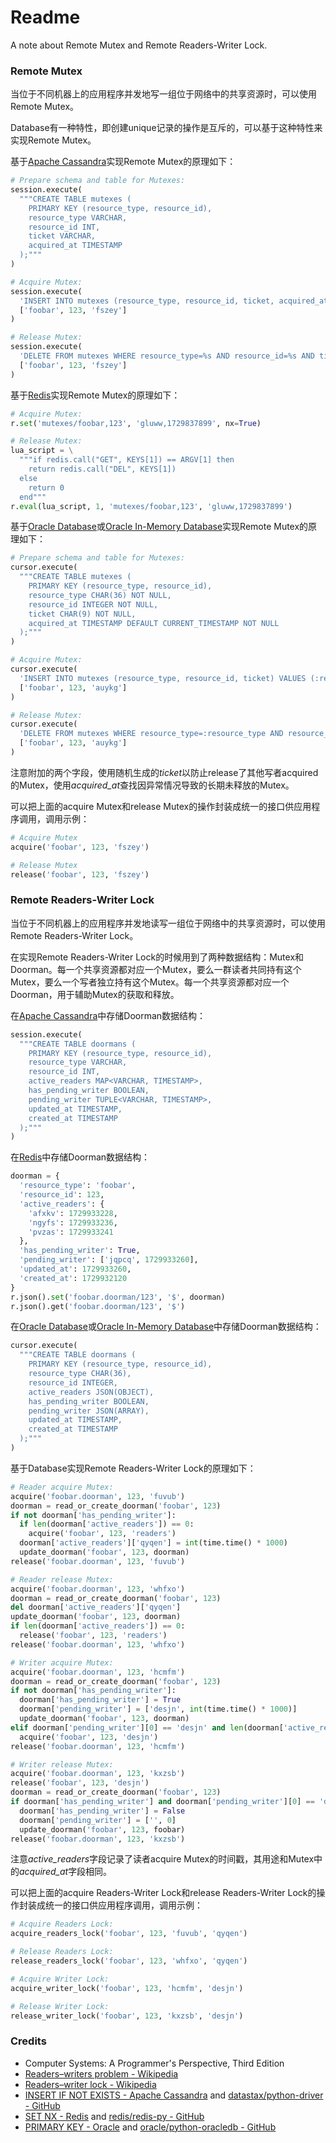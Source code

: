 # Readme
A note about Remote Mutex and Remote Readers-Writer Lock.

### Remote Mutex

当位于不同机器上的应用程序并发地写一组位于网络中的共享资源时，可以使用Remote Mutex。

Database有一种特性，即创建unique记录的操作是互斥的，可以基于这种特性来实现Remote Mutex。

基于[Apache Cassandra](https://cassandra.apache.org/_/index.html)实现Remote Mutex的原理如下：

```python
# Prepare schema and table for Mutexes:
session.execute(
  """CREATE TABLE mutexes (
    PRIMARY KEY (resource_type, resource_id),
    resource_type VARCHAR,
    resource_id INT,
    ticket VARCHAR,
    acquired_at TIMESTAMP
  );"""
)
```

```python
# Acquire Mutex:
session.execute(
  'INSERT INTO mutexes (resource_type, resource_id, ticket, acquired_at) VALUES (%s, %s, %s, toTimestamp(now())) IF NOT EXISTS;',
  ['foobar', 123, 'fszey']
)
```

```python
# Release Mutex:
session.execute(
  'DELETE FROM mutexes WHERE resource_type=%s AND resource_id=%s AND ticket=%s;',
  ['foobar', 123, 'fszey']
)
```

基于[Redis](https://redis.io/)实现Remote Mutex的原理如下：

```python
# Acquire Mutex:
r.set('mutexes/foobar,123', 'gluww,1729837899', nx=True)
```

```python
# Release Mutex:
lua_script = \
  """if redis.call("GET", KEYS[1]) == ARGV[1] then
    return redis.call("DEL", KEYS[1])
  else
    return 0
  end"""
r.eval(lua_script, 1, 'mutexes/foobar,123', 'gluww,1729837899')
```

基于[Oracle Database](https://www.oracle.com/database/)或[Oracle In-Memory Database](https://www.oracle.com/database/)实现Remote Mutex的原理如下：

```python
# Prepare schema and table for Mutexes:
cursor.execute(
  """CREATE TABLE mutexes (
    PRIMARY KEY (resource_type, resource_id),
    resource_type CHAR(36) NOT NULL,
    resource_id INTEGER NOT NULL,
    ticket CHAR(9) NOT NULL,
    acquired_at TIMESTAMP DEFAULT CURRENT_TIMESTAMP NOT NULL
  );"""
)
```

```python
# Acquire Mutex:
cursor.execute(
  'INSERT INTO mutexes (resource_type, resource_id, ticket) VALUES (:resource_type, :resource_id, :ticket);',
  ['foobar', 123, 'auykg']
)
```

```python
# Release Mutex:
cursor.execute(
  'DELETE FROM mutexes WHERE resource_type=:resource_type AND resource_id=:resource_id AND ticket=:ticket;',
  ['foobar', 123, 'auykg']
)
```

注意附加的两个字段，使用随机生成的*ticket*以防止release了其他写者acquired的Mutex，使用*acquired_at*查找因异常情况导致的长期未释放的Mutex。

可以把上面的acquire Mutex和release Mutex的操作封装成统一的接口供应用程序调用，调用示例：

```python
# Acquire Mutex
acquire('foobar', 123, 'fszey')
```

```python
# Release Mutex
release('foobar', 123, 'fszey')
```

### Remote Readers-Writer Lock

当位于不同机器上的应用程序并发地读写一组位于网络中的共享资源时，可以使用Remote Readers-Writer Lock。

在实现Remote Readers-Writer Lock的时候用到了两种数据结构：Mutex和Doorman。每一个共享资源都对应一个Mutex，要么一群读者共同持有这个Mutex，要么一个写者独立持有这个Mutex。每一个共享资源都对应一个Doorman，用于辅助Mutex的获取和释放。

在[Apache Cassandra](https://cassandra.apache.org/_/index.html)中存储Doorman数据结构：
```python
session.execute(
  """CREATE TABLE doormans (
    PRIMARY KEY (resource_type, resource_id),
    resource_type VARCHAR,
    resource_id INT,
    active_readers MAP<VARCHAR, TIMESTAMP>,
    has_pending_writer BOOLEAN,
    pending_writer TUPLE<VARCHAR, TIMESTAMP>,
    updated_at TIMESTAMP,
    created_at TIMESTAMP
  );"""
)
```

在[Redis](https://redis.io/)中存储Doorman数据结构：
```python
doorman = {
  'resource_type': 'foobar',
  'resource_id': 123,
  'active_readers': {
    'afxkv': 1729933228,
    'ngyfs': 1729933236,
    'pvzas': 1729933241
  },
  'has_pending_writer': True,
  'pending_writer': ['jqpcq', 1729933260],
  'updated_at': 1729933260,
  'created_at': 1729932120
}
r.json().set('foobar.doorman/123', '$', doorman)
r.json().get('foobar.doorman/123', '$')
```

在[Oracle Database](https://www.oracle.com/database/)或[Oracle In-Memory Database](https://www.oracle.com/database/)中存储Doorman数据结构：
```python
cursor.execute(
  """CREATE TABLE doormans (
    PRIMARY KEY (resource_type, resource_id),
    resource_type CHAR(36),
    resource_id INTEGER,
    active_readers JSON(OBJECT),
    has_pending_writer BOOLEAN,
    pending_writer JSON(ARRAY),
    updated_at TIMESTAMP,
    created_at TIMESTAMP
  );"""
)
```

基于Database实现Remote Readers-Writer Lock的原理如下：

```python
# Reader acquire Mutex:
acquire('foobar.doorman', 123, 'fuvub')
doorman = read_or_create_doorman('foobar', 123)
if not doorman['has_pending_writer']:
  if len(doorman['active_readers']) == 0:
    acquire('foobar', 123, 'readers')
  doorman['active_readers']['qyqen'] = int(time.time() * 1000)
  update_doorman('foobar', 123, doorman)
release('foobar.doorman', 123, 'fuvub')
```

```python
# Reader release Mutex:
acquire('foobar.doorman', 123, 'whfxo')
doorman = read_or_create_doorman('foobar', 123)
del doorman['active_readers']['qyqen']
update_doorman('foobar', 123, doorman)
if len(doorman['active_readers']) == 0:
  release('foobar', 123, 'readers')
release('foobar.doorman', 123, 'whfxo')
```

```python
# Writer acquire Mutex:
acquire('foobar.doorman', 123, 'hcmfm')
doorman = read_or_create_doorman('foobar', 123)
if not doorman['has_pending_writer']:
  doorman['has_pending_writer'] = True
  doorman['pending_writer'] = ['desjn', int(time.time() * 1000)]
  update_doorman('foobar', 123, doorman)
elif doorman['pending_writer'][0] == 'desjn' and len(doorman['active_readers']) == 0:
  acquire('foobar', 123, 'desjn')
release('foobar.doorman', 123, 'hcmfm')
```

```python
# Writer release Mutex:
acquire('foobar.doorman', 123, 'kxzsb')
release('foobar', 123, 'desjn')
doorman = read_or_create_doorman('foobar', 123)
if doorman['has_pending_writer'] and doorman['pending_writer'][0] == 'desjn':
  doorman['has_pending_writer'] = False
  doorman['pending_writer'] = ['', 0]
  update_doorman('foobar', 123, foobar)
release('foobar.doorman', 123, 'kxzsb')
```

注意*active_readers*字段记录了读者acquire Mutex的时间戳，其用途和Mutex中的*acquired_at*字段相同。

可以把上面的acquire Readers-Writer Lock和release Readers-Writer Lock的操作封装成统一的接口供应用程序调用，调用示例：

```python
# Acquire Readers Lock:
acquire_readers_lock('foobar', 123, 'fuvub', 'qyqen')
```

```python
# Release Readers Lock:
release_readers_lock('foobar', 123, 'whfxo', 'qyqen')
```

```python
# Acquire Writer Lock:
acquire_writer_lock('foobar', 123, 'hcmfm', 'desjn')
```

```python
# Release Writer Lock:
release_writer_lock('foobar', 123, 'kxzsb', 'desjn')
```

### Credits
- Computer Systems: A Programmer's Perspective, Third Edition
- [Readers–writers problem - Wikipedia](https://en.wikipedia.org/wiki/Readers-writers_problem)
- [Readers–writer lock - Wikipedia](https://en.wikipedia.org/wiki/Readers–writer_lock)
- [INSERT IF NOT EXISTS - Apache Cassandra](https://cassandra.apache.org/doc/latest/cassandra/developing/cql/dml.html#insert-statement) and [datastax/python-driver - GitHub](https://github.com/datastax/python-driver)
- [SET NX - Redis](https://redis.io/docs/latest/commands/set/) and [redis/redis-py - GitHub](https://github.com/redis/redis-py)
- [PRIMARY KEY - Oracle](https://docs.oracle.com/en/database/oracle/oracle-database/23/sqlrf/constraint.html) and [oracle/python-oracledb - GitHub](https://github.com/oracle/python-oracledb/)
